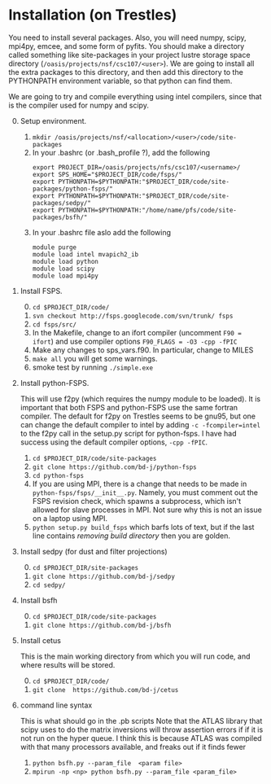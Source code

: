 Installation (on Trestles)
=====

You need to install several packages.  Also, you will need numpy,
scipy, mpi4py, emcee, and some form of pyfits.  You should make a
directory called something like site-packages in your project lustre
storage space directory (`/oasis/projects/nsf/csc107/<user>`).  We are
going to install all the extra packages to this directory, and then add
this directory to the PYTHONPATH environment variable, so that python
can find them.

We are going to try and compile everything using intel compilers,
since that is the compiler used for numpy and scipy.

0. Setup environment.
    1. `mkdir /oasis/projects/nsf/<allocation>/<user>/code/site-packages`
    2.  In your .bashrc (or .bash_profile ?), add the following
	     ```
		 export PROJECT_DIR=/oasis/projects/nfs/csc107/<username>/
		 export SPS_HOME="$PROJECT_DIR/code/fsps/"
		 export PYTHONPATH=$PYTHONPATH:"$PROJECT_DIR/code/site-packages/python-fsps/"
		 export PYTHONPATH=$PYTHONPATH:"$PROJECT_DIR/code/site-packages/sedpy/"
		 export PYTHONPATH=$PYTHONPATH:"/home/name/pfs/code/site-packages/bsfh/"
		 ```
	3. In your .bashrc file aslo add the following
        ```
		module purge
	    module load intel mvapich2_ib
		module load python
		module load scipy
		module load mpi4py
		```
		
1. Install FSPS. 

	0. `cd $PROJECT_DIR/code/`
    1. `svn checkout http://fsps.googlecode.com/svn/trunk/ fsps`
    2. `cd fsps/src/`
    3. In the Makefile, change to an ifort compiler (uncomment ``F90 = ifort``) and use compiler options ``F90_FLAGS = -O3 -cpp -fPIC``
    4. Make any changes to sps_vars.f90.  In particular, change to MILES
    5. `make all`  you will get some warnings.
    6. smoke test by running `./simple.exe`

3. Install python-FSPS.

    This will use f2py (which requires the numpy module to be
    loaded). It is important that both FSPS and python-FSPS use the
    same fortran compiler.  The default for f2py on Trestles seems to
    be gnu95, but one can change the default compiler to intel by
    adding `-c -fcompiler=intel` to the f2py call in the setup.py
    script for python-fsps. I have had success using the default
    compiler options, `-cpp -fPIC`.

	1. `cd $PROJECT_DIR/code/site-packages`
    2. `git clone https://github.com/bd-j/python-fsps`
    3. `cd python-fsps`
	5. If you are using MPI, there is a change that needs to be made
	    in `python-fsps/fsps/__init__.py`. Namely, you must comment
	    out the FSPS revision check, which spawns a subprocess, which
	    isn't allowed for slave processes in MPI.  Not sure why this
	    is not an issue on a laptop using MPI.
    4. `python setup.py build_fsps` which barfs lots of text, but if
       the last line contains *removing build directory* then you are
       golden.

4. Install sedpy 
    (for dust and filter projections)

	0. `cd $PROJECT_DIR/site-packages`
    1. `git clone https://github.com/bd-j/sedpy`
    2. `cd sedpy/`

5. Install bsfh

	0. `cd $PROJECT_DIR/code/site-packages`
    1. ``git clone https://github.com/bd-j/bsfh``

6. Install cetus

	This is the main working directory from which you will run code,
    and where results will be stored.
	
    0. `cd $PROJECT_DIR/code/`
    1. `git clone  https://github.com/bd-j/cetus`

7. command line syntax

	This is what should go in the .pb scripts
	Note that the ATLAS library that scipy uses to do the matrix
	inversions will throw assertion errors if if it is not run on the hyper
	queue. I think this is because ATLAS was compiled with that many
	processors available, and freaks out if it finds fewer
	
    1. `python bsfh.py --param_file  <param file>`
    2. `mpirun -np <np> python bsfh.py --param_file <param_file>`
